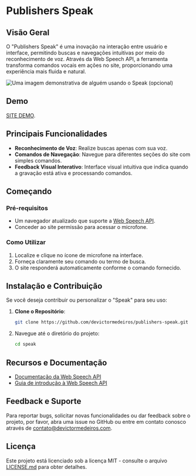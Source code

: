 # Publishers Speak

## Visão Geral

O "Publishers Speak" é uma inovação na interação entre usuário e interface, permitindo buscas e navegações intuitivas por meio do reconhecimento de voz. Através da Web Speech API, a ferramenta transforma comandos vocais em ações no site, proporcionando uma experiência mais fluida e natural.

![Uma imagem demonstrativa de alguém usando o Speak (opcional)](https://devictormedeiros.com/speak/assets/images/image-2.png)

## Demo
[SITE DEMO](https://devictormedeiros.com/speak).

## Principais Funcionalidades

- **Reconhecimento de Voz**: Realize buscas apenas com sua voz.
- **Comandos de Navegação**: Navegue para diferentes seções do site com simples comandos.
- **Feedback Visual Interativo**: Interface visual intuitiva que indica quando a gravação está ativa e processando comandos.

## Começando

### Pré-requisitos

- Um navegador atualizado que suporte a [Web Speech API](https://developer.mozilla.org/en-US/docs/Web/API/Web_Speech_API).
- Conceder ao site permissão para acessar o microfone.

### Como Utilizar

1. Localize e clique no ícone de microfone na interface.
2. Forneça claramente seu comando ou termo de busca.
3. O site responderá automaticamente conforme o comando fornecido.

## Instalação e Contribuição

Se você deseja contribuir ou personalizar o "Speak" para seu uso:

1. **Clone o Repositório**:
    ```bash
    git clone https://github.com/devictormedeiros/publishers-speak.git
    ```
2. Navegue até o diretório do projeto:
    ```bash
    cd speak
    ```

## Recursos e Documentação

- [Documentação da Web Speech API](https://developer.mozilla.org/en-US/docs/Web/API/SpeechSynthesis)
- [Guia de introdução à Web Speech API](https://developer.mozilla.org/en-US/docs/Web/API/Web_Speech_API)

## Feedback e Suporte

Para reportar bugs, solicitar novas funcionalidades ou dar feedback sobre o projeto, por favor, abra uma issue no GitHub ou entre em contato conosco através de [contato@devictormedeiros.com](mailto:contato@devictormedeiros.com).

## Licença

Este projeto está licenciado sob a licença MIT - consulte o arquivo [LICENSE.md](LICENSE.md) para obter detalhes.
